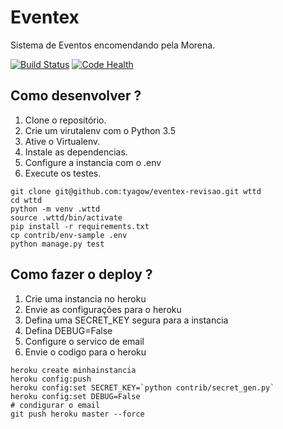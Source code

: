 # Eventex

Sistema de Eventos encomendando pela Morena.

[![Build Status](https://travis-ci.org/tyagow/eventex-tyago.svg?branch=master)](https://travis-ci.org/tyagow/eventex-revisao)  [![Code Health](https://landscape.io/github/tyagow/eventex-tyago/master/landscape.svg?style=flat)](https://landscape.io/github/tyagow/eventex-revisao/master)

## Como desenvolver ?

1. Clone o repositório.
2. Crie um virutalenv com o Python 3.5
3. Ative o Virtualenv.
4. Instale as dependencias.
5. Configure a instancia com o .env
6. Execute os testes.

```console
git clone git@github.com:tyagow/eventex-revisao.git wttd
cd wttd
python -m venv .wttd
source .wttd/bin/activate
pip install -r requirements.txt
cp contrib/env-sample .env
python manage.py test
```

## Como fazer o deploy ?

1. Crie uma instancia no heroku
2. Envie as configurações para o heroku
3. Defina uma SECRET_KEY segura para a instancia
4. Defina DEBUG=False
5. Configure o servico de email
6. Envie o codigo para o heroku

```console
heroku create minhainstancia
heroku config:push
heroku config:set SECRET_KEY=`python contrib/secret_gen.py`
heroku config:set DEBUG=False
# condigurar o email
git push heroku master --force
```